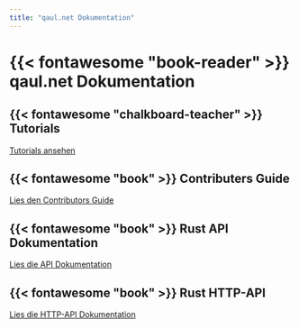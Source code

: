 ```yaml
---
title: "qaul.net Dokumentation"
---
```

# {{< fontawesome "book-reader" >}} qaul.net Dokumentation

## {{< fontawesome "chalkboard-teacher" >}} Tutorials

[Tutorials ansehen](/tutorials)


## {{< fontawesome "book" >}} Contributers Guide

[Lies den Contributors Guide](https://docs.qaul.net/contributors)


## {{< fontawesome "book" >}} Rust API Dokumentation

[Lies die API Dokumentation](https://docs.qaul.net/api)


## {{< fontawesome "book" >}} Rust HTTP-API

[Lies die HTTP-API Dokumentation](https://docs.qaul.net/http-api)
